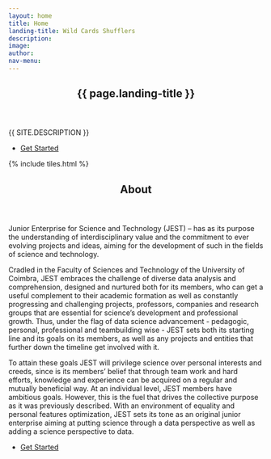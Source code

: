 ```yaml
---
layout: home
title: Home
landing-title: Wild Cards Shufflers
description: 
image: 
author: 
nav-menu: 
---
```


<!-- Banner -->
<section id="banner" class="major">
	<div class="inner">
		<header class="major">
			<h1>{{ page.landing-title }}</h1>
		</header>
		<div class="content">
			<p style="text-transform: uppercase;">{{ site.description }}</p>
			<ul class="actions">
				<li><a href="#one" class="button next scrolly">Get Started</a></li>
			</ul>
		</div>
	</div>
</section>

<!-- Main -->
<div id="main">

<!-- One -->
{% include tiles.html %}

<!-- Two -->
<section id="two">
	<div class="inner">
		<header class="major">
			<h2>About</h2>
		</header>
		<p>Junior Enterprise for Science and Technology (JEST) – has as its purpose the understanding of interdisciplinary value and the commitment to ever evolving projects and ideas, aiming for the development of such in the fields of science and technology.</p>
		<p>Cradled in the Faculty of Sciences and Technology of the University of Coimbra, JEST embraces the challenge of diverse data analysis and comprehension, designed and nurtured both for its members, who can get a useful complement to their academic formation as well as constantly progressing and challenging projects, professors, companies and research groups that are essential for science’s development and professional growth. Thus, under the flag of data science advancement - pedagogic, personal, professional and teambuilding wise - JEST sets both its starting line and its goals on its members, as well as any projects and entities that further down the timeline get involved with it.</p>
		<p>To attain these goals JEST will privilege science over personal interests and creeds, since is its members’ belief that through team work and hard efforts, knowledge and experience can be acquired on a regular and mutually beneficial way. At an individual level, JEST members have ambitious goals. However, this is the fuel that drives the collective purpose as it was previously described. With an environment of equality and personal features optimization, JEST sets its tone as an original junior enterprise aiming at putting science through a data perspective as well as adding a science perspective to data.</p>
		<ul class="actions">
			<li><a href="landing.html" class="button next">Get Started</a></li>
		</ul>
	</div>
</section>

</div>

